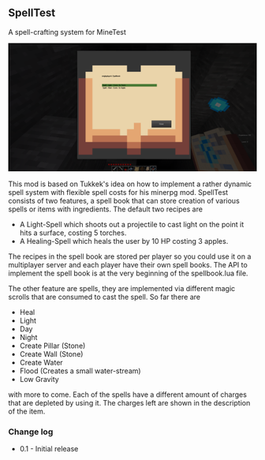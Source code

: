 ## SpellTest
A spell-crafting system for MineTest


![SpellTest](screenshot.png "SpellTest")

This mod is based on Tukkek's idea on how to implement a rather dynamic spell system with flexible spell costs for his minerpg mod. SpellTest consists of two features, a spell book that can store creation of various spells or items with ingredients. The default two recipes are

* A Light-Spell which shoots out a projectile to cast light on the point it hits a surface, costing 5 torches.
* A Healing-Spell which heals the user by 10 HP costing 3 apples.

The recipes in the spell book are stored per player so you could use it on a multiplayer server and each player have their own spell books. The API to implement the spell book is at the very beginning of the spellbook.lua file.

The other feature are spells, they are implemented via different magic scrolls that are consumed to cast the spell. So far there are

* Heal
* Light
* Day
* Night
* Create Pillar (Stone)
* Create Wall (Stone)
* Create Water
* Flood (Creates a small water-stream)
* Low Gravity

with more to come. Each of the spells have a different amount of charges that are depleted by using it. The charges left are shown in the description of the item.

### Change log

- 0.1 - Initial release
